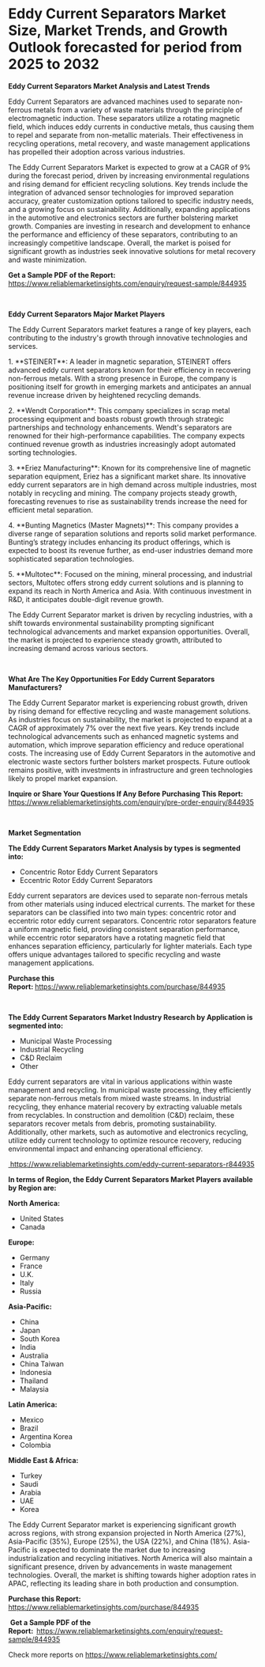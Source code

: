 <p><h1>Eddy Current Separators Market Size, Market Trends, and Growth Outlook forecasted for period from 2025 to 2032</h1></p><p><strong>Eddy Current Separators Market Analysis and Latest Trends</strong></p>
<p><p>Eddy Current Separators are advanced machines used to separate non-ferrous metals from a variety of waste materials through the principle of electromagnetic induction. These separators utilize a rotating magnetic field, which induces eddy currents in conductive metals, thus causing them to repel and separate from non-metallic materials. Their effectiveness in recycling operations, metal recovery, and waste management applications has propelled their adoption across various industries.</p><p>The Eddy Current Separators Market is expected to grow at a CAGR of 9% during the forecast period, driven by increasing environmental regulations and rising demand for efficient recycling solutions. Key trends include the integration of advanced sensor technologies for improved separation accuracy, greater customization options tailored to specific industry needs, and a growing focus on sustainability. Additionally, expanding applications in the automotive and electronics sectors are further bolstering market growth. Companies are investing in research and development to enhance the performance and efficiency of these separators, contributing to an increasingly competitive landscape. Overall, the market is poised for significant growth as industries seek innovative solutions for metal recovery and waste minimization.</p></p>
<p><strong>Get a Sample PDF of the Report:&nbsp;</strong> <a href="https://www.reliablemarketinsights.com/enquiry/request-sample/844935?utm_campaign=2131&utm_medium=2&utm_source=Github&utm_content=ia&utm_term=17022025&utm_id=eddy-current-separators">https://www.reliablemarketinsights.com/enquiry/request-sample/844935</a></p>
<p>&nbsp;</p>
<p><strong>Eddy Current Separators Major Market Players</strong></p>
<p><p>The Eddy Current Separators market features a range of key players, each contributing to the industry's growth through innovative technologies and services. </p><p>1. **STEINERT**: A leader in magnetic separation, STEINERT offers advanced eddy current separators known for their efficiency in recovering non-ferrous metals. With a strong presence in Europe, the company is positioning itself for growth in emerging markets and anticipates an annual revenue increase driven by heightened recycling demands.</p><p>2. **Wendt Corporation**: This company specializes in scrap metal processing equipment and boasts robust growth through strategic partnerships and technology enhancements. Wendt's separators are renowned for their high-performance capabilities. The company expects continued revenue growth as industries increasingly adopt automated sorting technologies.</p><p>3. **Eriez Manufacturing**: Known for its comprehensive line of magnetic separation equipment, Eriez has a significant market share. Its innovative eddy current separators are in high demand across multiple industries, most notably in recycling and mining. The company projects steady growth, forecasting revenues to rise as sustainability trends increase the need for efficient metal separation.</p><p>4. **Bunting Magnetics (Master Magnets)**: This company provides a diverse range of separation solutions and reports solid market performance. Bunting’s strategy includes enhancing its product offerings, which is expected to boost its revenue further, as end-user industries demand more sophisticated separation technologies.</p><p>5. **Multotec**: Focused on the mining, mineral processing, and industrial sectors, Multotec offers strong eddy current solutions and is planning to expand its reach in North America and Asia. With continuous investment in R&D, it anticipates double-digit revenue growth.</p><p>The Eddy Current Separator market is driven by recycling industries, with a shift towards environmental sustainability prompting significant technological advancements and market expansion opportunities. Overall, the market is projected to experience steady growth, attributed to increasing demand across various sectors.</p></p>
<p>&nbsp;</p>
<p><strong>What Are The Key Opportunities For Eddy Current Separators Manufacturers?</strong></p>
<p><p>The Eddy Current Separator market is experiencing robust growth, driven by rising demand for effective recycling and waste management solutions. As industries focus on sustainability, the market is projected to expand at a CAGR of approximately 7% over the next five years. Key trends include technological advancements such as enhanced magnetic systems and automation, which improve separation efficiency and reduce operational costs. The increasing use of Eddy Current Separators in the automotive and electronic waste sectors further bolsters market prospects. Future outlook remains positive, with investments in infrastructure and green technologies likely to propel market expansion.</p></p>
<p><strong>Inquire or Share Your Questions If Any Before Purchasing This Report:</strong> <a href="https://www.reliablemarketinsights.com/enquiry/pre-order-enquiry/844935?utm_campaign=2131&utm_medium=2&utm_source=Github&utm_content=ia&utm_term=17022025&utm_id=eddy-current-separators">https://www.reliablemarketinsights.com/enquiry/pre-order-enquiry/844935</a></p>
<p>&nbsp;</p>
<p><strong>Market Segmentation</strong></p>
<p><strong>The Eddy Current Separators Market Analysis by types is segmented into:</strong></p>
<p><ul><li>Concentric Rotor Eddy Current Separators</li><li>Eccentric Rotor Eddy Current Separators</li></ul></p>
<p><p>Eddy current separators are devices used to separate non-ferrous metals from other materials using induced electrical currents. The market for these separators can be classified into two main types: concentric rotor and eccentric rotor eddy current separators. Concentric rotor separators feature a uniform magnetic field, providing consistent separation performance, while eccentric rotor separators have a rotating magnetic field that enhances separation efficiency, particularly for lighter materials. Each type offers unique advantages tailored to specific recycling and waste management applications.</p></p>
<p><strong>Purchase this Report:&nbsp;</strong><a href="https://www.reliablemarketinsights.com/purchase/844935?utm_campaign=2131&utm_medium=2&utm_source=Github&utm_content=ia&utm_term=17022025&utm_id=eddy-current-separators">https://www.reliablemarketinsights.com/purchase/844935</a></p>
<p>&nbsp;</p>
<p><strong>The Eddy Current Separators Market Industry Research by Application is segmented into:</strong></p>
<p><ul><li>Municipal Waste Processing</li><li>Industrial Recycling</li><li>C&D Reclaim</li><li>Other</li></ul></p>
<p><p>Eddy current separators are vital in various applications within waste management and recycling. In municipal waste processing, they efficiently separate non-ferrous metals from mixed waste streams. In industrial recycling, they enhance material recovery by extracting valuable metals from recyclables. In construction and demolition (C&D) reclaim, these separators recover metals from debris, promoting sustainability. Additionally, other markets, such as automotive and electronics recycling, utilize eddy current technology to optimize resource recovery, reducing environmental impact and enhancing operational efficiency.</p></p>
<p><a href="https://www.reliablemarketinsights.com/eddy-current-separators-r844935?utm_campaign=2131&utm_medium=2&utm_source=Github&utm_content=ia&utm_term=17022025&utm_id=eddy-current-separators">&nbsp;https://www.reliablemarketinsights.com/eddy-current-separators-r844935</a></p>
<p><strong>In terms of Region, the Eddy Current Separators Market Players available by Region are:</strong></p>
<p>
    <p> <strong> North America: </strong>
        <ul>
            <li>United States</li>
            <li>Canada</li>
        </ul>
        </p> 
    <p> <strong> Europe: </strong>
        <ul>
            <li>Germany</li>
            <li>France</li>
            <li>U.K.</li>
            <li>Italy</li>
            <li>Russia</li>
        </ul>
        </p> 
    <p> <strong> Asia-Pacific: </strong>
        <ul>
            <li>China</li>
            <li>Japan</li>
            <li>South Korea</li>
            <li>India</li>
            <li>Australia</li>
            <li>China Taiwan</li>
            <li>Indonesia</li>
            <li>Thailand</li>
            <li>Malaysia</li>
        </ul>
        </p> 
    <p> <strong> Latin America: </strong>
        <ul>
            <li>Mexico</li>
            <li>Brazil</li>
            <li>Argentina Korea</li>
            <li>Colombia</li>
        </ul>
        </p> 
    <p> <strong> Middle East & Africa: </strong>
        <ul>
            <li>Turkey</li>
            <li>Saudi</li>
            <li>Arabia</li>
            <li>UAE</li>
            <li>Korea</li>
        </ul>
    </p>
    </p>
<p><p>The Eddy Current Separator market is experiencing significant growth across regions, with strong expansion projected in North America (27%), Asia-Pacific (35%), Europe (25%), the USA (22%), and China (18%). Asia-Pacific is expected to dominate the market due to increasing industrialization and recycling initiatives. North America will also maintain a significant presence, driven by advancements in waste management technologies. Overall, the market is shifting towards higher adoption rates in APAC, reflecting its leading share in both production and consumption.</p></p>
<p><strong>Purchase this Report: </strong><a href="https://www.reliablemarketinsights.com/purchase/844935?utm_campaign=2131&utm_medium=2&utm_source=Github&utm_content=ia&utm_term=17022025&utm_id=eddy-current-separators">https://www.reliablemarketinsights.com/purchase/844935</a></p>
<p>&nbsp;<strong>Get a Sample PDF of the Report:&nbsp;&nbsp;</strong><a href="https://www.reliablemarketinsights.com/enquiry/request-sample/844935?utm_campaign=2131&utm_medium=2&utm_source=Github&utm_content=ia&utm_term=17022025&utm_id=eddy-current-separators">https://www.reliablemarketinsights.com/enquiry/request-sample/844935</a></p>
<p><strong></strong></p>
<p>Check more reports on <a href="https://www.reliablemarketinsights.com/?utm_campaign=2131&utm_medium=2&utm_source=Github&utm_content=ia&utm_term=17022025&utm_id=eddy-current-separators">https://www.reliablemarketinsights.com/</a></p>